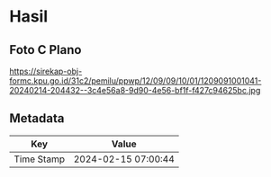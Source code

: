 # Hasil

## Foto C Plano

https://sirekap-obj-formc.kpu.go.id/31c2/pemilu/ppwp/12/09/09/10/01/1209091001041-20240214-204432--3c4e56a8-9d90-4e56-bf1f-f427c94625bc.jpg


## Metadata

| Key        | Value               |
| ---------- | ------------------- |
| Time Stamp | 2024-02-15 07:00:44 |



